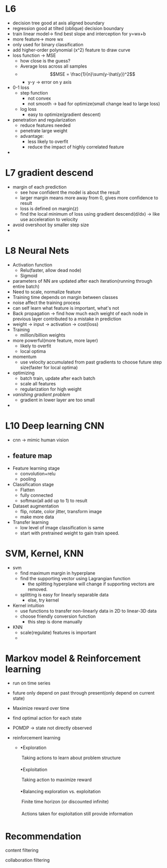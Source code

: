 # L6

- decision tree good at axis aligned boundary
- regression good at tilted (oblique) decision boundary
- train linear model-> find best slope and interception for y=wx+b
- more feature-> more wx
- only used for binary classification
- add higher-order polynomial (x^2) feature to draw curve
- loss function -> MSE
  - how close is the guess? 
  - Average loss across all samples
  - $$MSE = \frac{1}{n}\sum(y-\hat{y})^2$$
    - y-y -> error on y axis
- 0-1 loss 
  - step function
    - not convex
    - not smooth -> bad for optimize(small change lead to large loss)
  - log loss
    - easy to optimize(gradient descent)
- penetration and regularization
  - reduce features needed
  - penetrate large weight
  - advantage:
    - less likely to overfit
    - reduce the impact of highly correlated feature
- 

# L7 gradient descend

- margin of each prediction
  - see how confident the model is about the result
  - larger margin means more away from 0, gives more confidence to result
  - loss is defined on margin(z)
  - find the local minimum of loss using gradient descend(d/dx) -> like use acceleration to velocity
- avoid overshoot by smaller step size
- 



# L8 Neural Nets

- Activation function
  - Relu(faster, allow dead node)
  - Sigmoid
- parameters of NN are updated after each iteration(running through entire batch)
- Need to scale, normalize feature
- Training time depends on margin between classes
- noise affect the training process
- can self learn what feature is important, what's not
- Back propagation -> find how much each weight of each node in previous layer contributed to a mistake in prediction
- weight -> input -> activation -> cost(loss)
- Training
  - million/billion weights
- more powerful(more feature, more layer)
  - likely to overfit
  - local optima
- momentum
  - use velocity accumulated from past gradients to choose future step size(faster for local optima)
- optimizing
  - batch train, update after each batch
  - scale all features
  - regularization for high weight
- *vanishing gradient problem*
  - gradient in lower layer are too small
- 



# L10 Deep learning CNN

- cnn -> mimic human vision
- feature map
  - 
- Feature learning stage
  - convolution+relu
  - pooling
- Classification stage
  - Flatten
  - fully connected
  - softmax(all add up to 1) to result
- Dataset augmentation
  - flip, rotate, color jitter, transform image
  - make more data
- Transfer learning
  - low level of image classification is same
  - start with pretrained weight to gain train speed.

# SVM, Kernel, KNN

- svm
  - find maximum margin in hyperplane
  - find the supporting vector using Lagrangian function
    - the splitting hyperplane will change if supporting vectors are removed.
  - splitting is easy for linearly separable data
    - else, try kernel
- Kernel intuition
  - use functions to transfer non-linearly data in 2D to linear-3D data
  - choose friendly conversion function
    - this step is done manually
- KNN
  - scale(regulate) features is important
  - 

# Markov model & Reinforcement learning

- run on time series

- future only depend on past through present(only depend on current state)

- Maximize reward over time

- find optimal action for each state

- POMDP -> state not directly observed

- reinforcement learning

  - •Exploration

    	Taking actions to learn about problem structure

    •Exploitation

    	Taking action to maximize reward

    •Balancing exploration vs. exploitation

    	Finite time horizon (or discounted infinite)

    	Actions taken for exploitation still provide information

# Recommendation

content filtering

collaboration filtering

